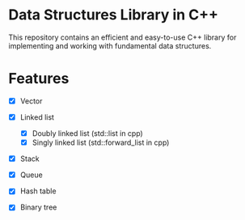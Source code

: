# Data Structures Library in C++
This repository contains an efficient and easy-to-use C++ library for implementing and working with fundamental data structures.

# Features
 - [x] Vector
 - [x] Linked list  
    - [x] Doubly linked list (std::list in cpp)  
    - [x] Singly linked list (std::forward_list in cpp)  
 - [x] Stack
 - [x] Queue
 - [x] Hash table
 - [x] Binary tree

